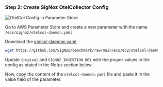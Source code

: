 ### Step 2: Create SigNoz OtelCollector Config

![OtelCol Config in Parameter Store](/img/docs/ecs-docs/ecs-otelcol-config-ssm.webp)

Go to AWS Parameter Store and create a new parameter with the name `/ecs/signoz/otelcol-daemon.yaml`.

Download the [otelcol-daemon.yaml](https://github.com/SigNoz/benchmark/blob/main/ecs/ec2/otelcol-daemon.yaml):

```bash
wget https://github.com/SigNoz/benchmark/raw/main/ecs/ec2/otelcol-daemon.yaml
```

Update `{region}` and `SIGNOZ_INGESTION_KEY` with the proper values in the config
as stated in the *Notes* section below.

Now, copy the content of the `otelcol-daemon.yaml` file and paste it in the
value field of the parameter.